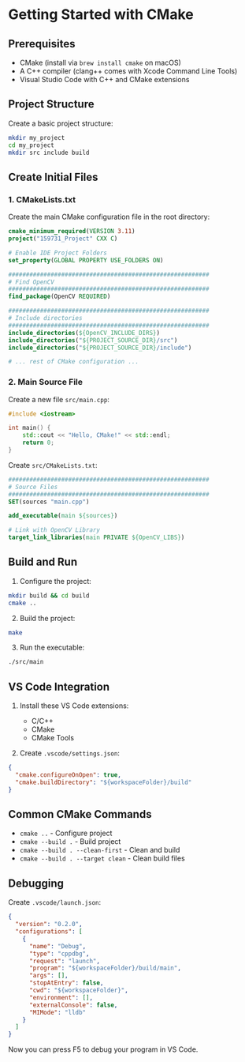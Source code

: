# Getting Started with CMake

## Prerequisites

- CMake (install via `brew install cmake` on macOS)
- A C++ compiler (clang++ comes with Xcode Command Line Tools)
- Visual Studio Code with C++ and CMake extensions

## Project Structure

Create a basic project structure:

```bash
mkdir my_project
cd my_project
mkdir src include build
```

## Create Initial Files

### 1. CMakeLists.txt

Create the main CMake configuration file in the root directory:

```cmake
cmake_minimum_required(VERSION 3.11)
project("159731_Project" CXX C)

# Enable IDE Project Folders
set_property(GLOBAL PROPERTY USE_FOLDERS ON)

#########################################################
# Find OpenCV
#########################################################
find_package(OpenCV REQUIRED)

#########################################################
# Include directories
#########################################################
include_directories(${OpenCV_INCLUDE_DIRS})
include_directories("${PROJECT_SOURCE_DIR}/src")
include_directories("${PROJECT_SOURCE_DIR}/include")

# ... rest of CMake configuration ...
```

### 2. Main Source File

Create a new file `src/main.cpp`:

```cpp
#include <iostream>

int main() {
    std::cout << "Hello, CMake!" << std::endl;
    return 0;
}
```

Create `src/CMakeLists.txt`:

```cmake
#########################################################
# Source Files
#########################################################
SET(sources "main.cpp")

add_executable(main ${sources})

# Link with OpenCV Library
target_link_libraries(main PRIVATE ${OpenCV_LIBS})
```

## Build and Run

1. Configure the project:

```bash
mkdir build && cd build
cmake ..
```

2. Build the project:

```bash
make
```

3. Run the executable:

```bash
./src/main
```

## VS Code Integration

1. Install these VS Code extensions:

   - C/C++
   - CMake
   - CMake Tools

2. Create `.vscode/settings.json`:

```json
{
  "cmake.configureOnOpen": true,
  "cmake.buildDirectory": "${workspaceFolder}/build"
}
```

## Common CMake Commands

- `cmake ..` - Configure project
- `cmake --build .` - Build project
- `cmake --build . --clean-first` - Clean and build
- `cmake --build . --target clean` - Clean build files

## Debugging

Create `.vscode/launch.json`:

```json
{
  "version": "0.2.0",
  "configurations": [
    {
      "name": "Debug",
      "type": "cppdbg",
      "request": "launch",
      "program": "${workspaceFolder}/build/main",
      "args": [],
      "stopAtEntry": false,
      "cwd": "${workspaceFolder}",
      "environment": [],
      "externalConsole": false,
      "MIMode": "lldb"
    }
  ]
}
```

Now you can press F5 to debug your program in VS Code.
